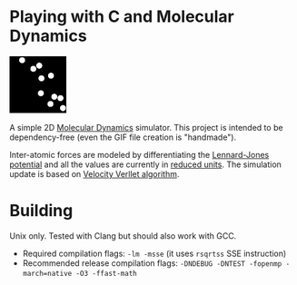 # Playing with C and Molecular Dynamics

![alt-text][sample-animation]

A simple 2D [Molecular Dynamics](https://en.wikipedia.org/wiki/Molecular_dynamics) simulator. This project is intended to be dependency-free (even the GIF file creation is "handmade").

Inter-atomic forces are modeled by differentiating the [Lennard-Jones potential](https://en.wikipedia.org/wiki/Lennard-Jones_potential) and all the values are currently in [reduced units](https://en.wikipedia.org/wiki/Lennard-Jones_potential#Dimensionless_(reduced)_units). The simulation update is based on [Velocity Verllet algorithm](https://en.wikipedia.org/wiki/Verlet_integration#Velocity_Verlet).


# Building

Unix only. Tested with Clang but should also work with GCC.


- Required compilation flags: `-lm -msse` (it uses `rsqrtss` SSE instruction)
- Recommended release compilation flags: `-DNDEBUG -DNTEST -fopenmp -march=native -O3 -ffast-math`


[sample-animation]: https://github.com/ArthurWalraven/c_sandbox/blob/master/samples/sample.gif
